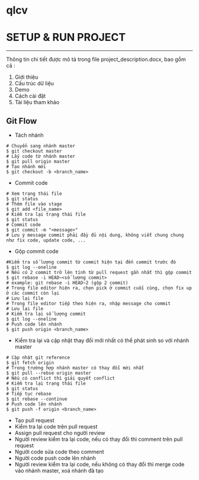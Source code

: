 # qlcv
# SETUP & RUN PROJECT
-----------------------------------------
Thông tin chi tiết được mô tả trong file project_description.docx, bao gồm cả :
1. Giới thiệu
2. Cấu trúc dữ liệu
3. Demo
4. Cách cài đặt
5. Tài liệu tham khảo



## Git Flow

- Tách nhánh
```
# Chuyển sang nhánh master
$ git checkout master
# Lấy code từ nhánh master
$ git pull origin master
# Tạo nhánh mới
$ git checkout -b <branch_name>
```
- Commit code
```
# Xem trạng thái file
$ git status
# Thêm file vào stage
$ git add <file_name>
# Kiểm tra lại trạng thái file
$ git status
# Commit code
$ git commit -m "<message>"
# Lưu ý message commit phải đầy đủ nội dung, không viết chung chung như fix code, update code, ...
```

- Gộp commit code
```
#Kiểm tra số lượng commit từ commit hiện tại đến commit trước đó
$ git log --oneline
# Nếu có 2 commit trở lên tính từ pull request gần nhất thì gộp commit
$ git rebase -i HEAD~<số lượng commit>
# example: git rebase -i HEAD~2 (gộp 2 commit)
# Trong file editor hiện ra, chọn pick ở commit cuối cùng, chọn fix up ở các commit còn lại
# Lưu lại file
# Trong file editor tiếp theo hiện ra, nhập message cho commit
# Lưu lại file
# Kiểm tra lại số lượng commit
$ git log --oneline
# Push code lên nhánh
$ git push origin <branch_name>
```

- Kiểm tra lại và cập nhật thay đổi mới nhất có thể phát sinh so với nhánh master
```
# Cập nhật git reference
$ git fetch origin
# Trong trường hợp nhánh master có thay đổi mới nhất
$ git pull --rebse origin master
# Nếu có conflict thì giải quyết conflict
# Kiểm tra lại trạng thái file
$ git status
# Tiếp tục rebase   
$ git rebase --continue
# Push code lên nhánh
$ git push -f origin <branch_name>
```

- Tạo pull request
- Kiểm tra lại code trên pull request
- Assign pull request cho người review
- Người review kiểm tra lại code, nếu có thay đổi thì comment trên pull request
- Người code sửa code theo comment
- Người code push code lên nhánh
- Người review kiểm tra lại code, nếu không có thay đổi thì merge code vào nhánh master, xoá nhánh đã tạo
